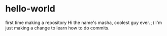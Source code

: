 # hello-world
first time making a repository
Hi the name's masha, coolest guy ever. ;)
I'm just making a change to learn how to do commits.
